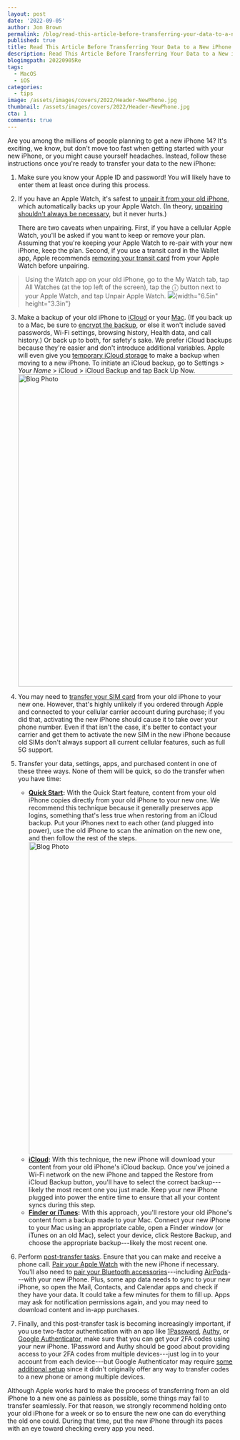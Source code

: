 ```yaml
---
layout: post
date: '2022-09-05'
author: Jon Brown
permalink: /blog/read-this-article-before-transferring-your-data-to-a-new-iphone/
published: true
title: Read This Article Before Transferring Your Data to a New iPhone
description: Read This Article Before Transferring Your Data to a New iPhone
blogimgpath: 20220905Re
tags:
  - MacOS
  - iOS
categories:
  - tips
image: /assets/images/covers/2022/Header-NewPhone.jpg
thumbnail: /assets/images/covers/2022/Header-NewPhone.jpg
cta: 1
comments: true
---
```

Are you among the millions of people planning to get a new iPhone 14?
It's exciting, we know, but don't move too fast when getting started
with your new iPhone, or you might cause yourself headaches. Instead,
follow these instructions once you're ready to transfer your data to the
new iPhone:

1.  Make sure you know your Apple ID and password! You will likely have
    to enter them at least once during this process.

2.  If you have an Apple Watch, it's safest to [unpair it from your old
    iPhone](https://support.apple.com/en-us/HT204568), which
    automatically backs up your Apple Watch. (In theory, [unpairing
    shouldn't always be
    necessary](https://support.apple.com/en-us/HT205189), but it never
    hurts.)
    
    There are two caveats when unpairing. First, if you have a cellular
    Apple Watch, you'll be asked if you want to keep or remove your
    plan. Assuming that you're keeping your Apple Watch to re-pair with
    your new iPhone, keep the plan. Second, if you use a transit card in
    the Wallet app, Apple recommends [removing your transit
    card](https://support.apple.com/en-us/HT205583#removecard) from your
    Apple Watch before unpairing.

> Using the Watch app on your old iPhone, go to the My Watch tab, tap
> All Watches (at the top left of the screen), tap the ⓘ button next to
> your Apple Watch, and tap Unpair Apple Watch.
> ![](./media/image2.jpeg){width="6.5in" height="3.3in"}

3.  Make a backup of your old iPhone to
    [iCloud](https://support.apple.com/en-us/HT211228) or your
    [Mac](https://support.apple.com/en-us/HT211229). (If you back up to
    a Mac, be sure to [encrypt the
    backup](https://support.apple.com/en-us/HT205220), or else it won't
    include saved passwords, Wi-Fi settings, browsing history, Health
    data, and call history.) Or back up to both, for safety's sake. We
    prefer iCloud backups because they're easier and don't introduce
    additional variables. Apple will even give you [temporary iCloud
    storage](https://support.apple.com/en-us/HT212732) to make a backup
    when moving to a new iPhone. To initiate an iCloud backup, go to
    Settings > *Your Name* > iCloud > iCloud Backup and tap Back Up
    Now.
    <img alt="Blog Photo" src="{{ site.site_cdn }}/assets/images/blog/2022/20220905Re/image3.jpeg" class="img-fluid rounded m-2" width="700" />


4.  You may need to [transfer your SIM
    card](https://support.apple.com/en-us/HT201337) from your old iPhone
    to your new one. However, that's highly unlikely if you ordered
    through Apple and connected to your cellular carrier account during
    purchase; if you did that, activating the new iPhone should cause it
    to take over your phone number. Even if that isn't the case, it's
    better to contact your carrier and get them to activate the new SIM
    in the new iPhone because old SIMs don't always support all current
    cellular features, such as full 5G support.
    
5.  Transfer your data, settings, apps, and purchased content in one of
    these three ways. None of them will be quick, so do the transfer
    when you have time:

    -   **[Quick Start](https://support.apple.com/en-us/HT210216):**
        With the Quick Start feature, content from your old iPhone
        copies directly from your old iPhone to your new one. We
        recommend this technique because it generally preserves app
        logins, something that's less true when restoring from an iCloud
        backup. Put your iPhones next to each other (and plugged into
        power), use the old iPhone to scan the animation on the new one,
        and then follow the rest of the steps.
        <img alt="Blog Photo" src="{{ site.site_cdn }}/assets/images/blog/2022/20220905Re/image4.jpeg" class="img-fluid rounded m-2" width="700" />
    -   **[iCloud](https://support.apple.com/en-us/HT210217):** With
        this technique, the new iPhone will download your content from
        your old iPhone's iCloud backup. Once you've joined a Wi-Fi
        network on the new iPhone and tapped the Restore from iCloud
        Backup button, you'll have to select the correct backup---likely
        the most recent one you just made. Keep your new iPhone plugged
        into power the entire time to ensure that all your content syncs
        during this step.
    -   **[Finder or
        iTunes](https://support.apple.com/en-us/HT210218):** With this
        approach, you'll restore your old iPhone's content from a backup
        made to your Mac. Connect your new iPhone to your Mac using an
        appropriate cable, open a Finder window (or iTunes on an old
        Mac), select your device, click Restore Backup, and choose the
        appropriate backup---likely the most recent one.


6.  Perform [post-transfer
    tasks](https://support.apple.com/en-us/HT209568). Ensure that you
    can make and receive a phone call. [Pair your Apple
    Watch](https://support.apple.com/en-us/HT204505) with the new iPhone
    if necessary. You'll also need to [pair your Bluetooth
    accessories](https://support.apple.com/en-us/HT204091)---including
    [AirPods](https://support.apple.com/en-us/HT207010)---with your new
    iPhone. Plus, some app data needs to sync to your new iPhone, so
    open the Mail, Contacts, and Calendar apps and check if they have
    your data. It could take a few minutes for them to fill up. Apps may
    ask for notification permissions again, and you may need to download
    content and in-app purchases.

7.  Finally, and this post-transfer task is becoming increasingly
    important, if you use two-factor authentication with an app like
    [1Password](https://support.1password.com/one-time-passwords/),
    [Authy](https://authy.com/), or [Google
    Authenticator](https://support.google.com/accounts/answer/1066447?hl=en&co=GENIE.Platform=iOS&oco=0),
    make sure that you can get your 2FA codes using your new iPhone.
    1Password and Authy should be good about providing access to your
    2FA codes from multiple devices---just log in to your account from
    each device---but Google Authenticator may require [some additional
    setup](https://support.google.com/accounts/answer/1066447?hl=en&co=GENIE.Platform=iOS&oco=0)
    since it didn't originally offer any way to transfer codes to a new
    phone or among multiple devices.

Although Apple works hard to make the process of transferring from an
old iPhone to a new one as painless as possible, some things may fail to
transfer seamlessly. For that reason, we strongly recommend holding onto
your old iPhone for a week or so to ensure the new one can do everything
the old one could. During that time, put the new iPhone through its
paces with an eye toward checking every app you need.
